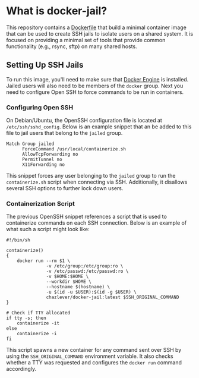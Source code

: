 # What is docker-jail?

This repository contains a
[Dockerfile](https://docs.docker.com/engine/reference/builder/) that build a
minimal container image that can be used to create SSH jails to isolate users
on a shared system. It is focused on providing a minimal set of tools that
provide common functionality (e.g., rsync, sftp) on many shared hosts.

## Setting Up SSH Jails

To run this image, you'll need to make sure that [Docker
Engine](https://www.docker.com/products/docker-engine) is installed. Jailed
users will also need to be members of the `docker` group. Next you need to
configure Open SSH to force commands to be run in containers. 

### Configuring Open SSH

On Debian/Ubuntu, the OpenSSH configuration file is located at `/etc/ssh/sshd_config`. Below is
an example snippet that an be added to this file to jail users that belong to
the `jailed` group.

```
Match Group jailed
      ForceCommand /usr/local/containerize.sh
      AllowTcpForwarding no
      PermitTunnel no
      X11Forwarding no
```

This snippet forces any user belonging to the `jailed` group to run the
`containerize.sh` script when connecting via SSH. Additionally, it disallows
several SSH options to further lock down users.

### Containerization Script

The previous OpenSSH snippet references a script that is used to containerize
commands on each SSH connection. Below is an example of what such a script
might look like:

```
#!/bin/sh

containerize()
{
    docker run --rm $1 \
               -v /etc/group:/etc/group:ro \
               -v /etc/passwd:/etc/passwd:ro \
               -v $HOME:$HOME \
               --workdir $HOME \
               --hostname $(hostname) \
               -u $(id -u $USER):$(id -g $USER) \
               chazlever/docker-jail:latest $SSH_ORIGINAL_COMMAND
}

# Check if TTY allocated
if tty -s; then
    containerize -it
else
    containerize -i
fi
```

This script spawns a new container for any command sent over SSH by using the
`SSH_ORIGINAL_COMMAND` environment variable. It also checks whether a TTY was
requested and configures the `docker run` command accordingly.
